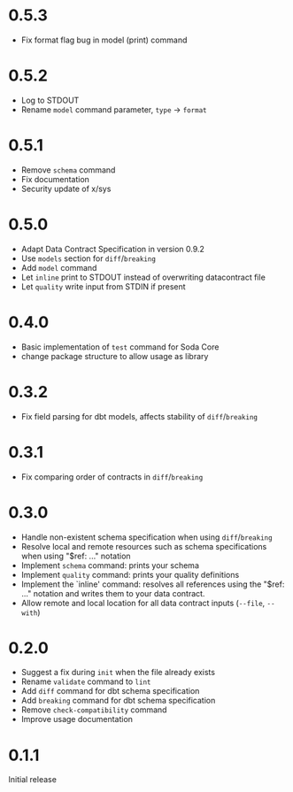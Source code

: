 # 0.5.3
- Fix format flag bug in model (print) command

# 0.5.2
- Log to STDOUT
- Rename `model` command parameter, `type` -> `format`

# 0.5.1
- Remove `schema` command
- Fix documentation
- Security update of x/sys

# 0.5.0
- Adapt Data Contract Specification in version 0.9.2
- Use `models` section for `diff`/`breaking`
- Add `model` command
- Let `inline` print to STDOUT instead of overwriting datacontract file
- Let `quality` write input from STDIN if present 

# 0.4.0
- Basic implementation of `test` command for Soda Core
- change package structure to allow usage as library

# 0.3.2
- Fix field parsing for dbt models, affects stability of `diff`/`breaking`

# 0.3.1
- Fix comparing order of contracts in `diff`/`breaking`

# 0.3.0
- Handle non-existent schema specification when using `diff`/`breaking`
- Resolve local and remote resources such as schema specifications when using "$ref: ..." notation
- Implement `schema` command: prints your schema
- Implement `quality` command: prints your quality definitions 
- Implement the `inline' command: resolves all references using the "$ref: ..." notation and writes them to your data contract.
- Allow remote and local location for all data contract inputs (`--file`, `--with`)

# 0.2.0

- Suggest a fix during `init` when the file already exists
- Rename `validate` command to `lint`
- Add `diff` command for dbt schema specification
- Add `breaking` command for dbt schema specification
- Remove `check-compatibility` command
- Improve usage documentation

# 0.1.1

Initial release
